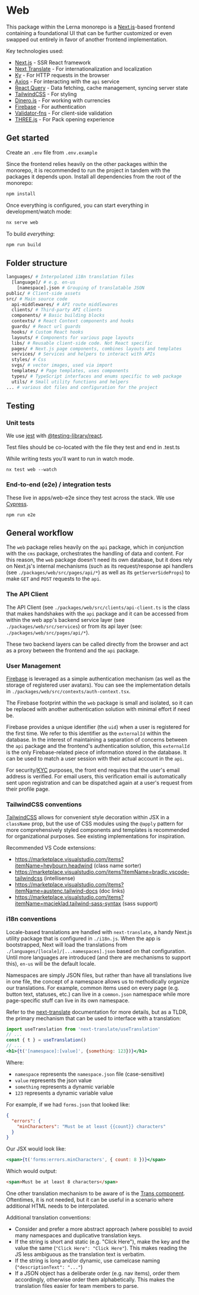 # Web

This package within the Lerna monorepo is a [Next.js](https://nextjs.org/)-based frontend containing a foundational UI that can be further customized or even swapped out entirely in favor of another frontend implementation.

Key technologies used:

- [Next.js](https://nextjs.org/) - SSR React framework
- [Next Translate](https://github.com/vinissimus/next-translate) - For internationalization and localization
- [Ky](https://github.com/sindresorhus/ky) - For HTTP requests in the browser
- [Axios](https://axios-http.com) - For interacting with the `api` service
- [React Query](https://tanstack.com/query/v4/docs/overview) - Data fetching, cache management, syncing server state
- [TailwindCSS](https://tailwindcss.com/) - For styling
- [Dinero.js](https://dinerojs.com/) - For working with currencies
- [Firebase](https://firebase.google.com/) - For authentication
- [Validator-fns](https://www.npmjs.com/package/validator-fns) - For client-side validation
- [THREE.js](https://threejs.org/) - For Pack opening experience

## Get started

Create an `.env` file from `.env.example`

Since the frontend relies heavily on the other packages within the monorepo, it is recommended to run the project in tandem with the packages it depends upon. Install all dependencies from the root of the monorepo:

```bash
npm install
```

Once everything is configured, you can start everything in development/watch mode:

```bash
nx serve web
```

To build _everything_:

```bash
npm run build
```

## Folder structure

```bash
languages/ # Interpolated i18n translation files
  [language]/ # e.g. en-us
    [namespace].json # Grouping of translatable JSON
public/ # Client-side assets
src/ # Main source code
  api-middlewares/ # API route middlewares
  clients/ # Third-party API clients
  components/ # Basic building blocks
  contexts/ # React Context components and hooks
  guards/ # React url guards
  hooks/ # Custom React hooks
  layouts/ # Components for various page layouts
  libs/ # Reusable client-side code. Not React specific
  pages/ # Next.js page components, combines layouts and templates
  services/ # Services and helpers to interact with APIs
  styles/ # Css
  svgs/ # vector images, used via import
  templates/ # Page templates, uses components
  types/ # TypeScript interfaces and enums specific to web package
  utils/ # Small utility functions and helpers
... # various dot files and configuration for the project
```

## Testing

### Unit tests

We use [jest](https://jestjs.io/) with [@testing-library/react](https://testing-library.com/).

Test files should be co-located with the file they test and end in .test.ts

While writing tests you'll want to run in watch mode.

```
nx test web --watch
```

### End-to-end (e2e) / integration tests

These live in apps/web-e2e since they test across the stack. We use [Cypress](https://www.cypress.io/).

```
npm run e2e
```

## General workflow

The `web` package relies heavily on the `api` package, which in conjunction with the `cms` package, orchestrates the handling of data and content. For this reason, the `web` package doesn't need its own database, but it does rely on Next.js's internal mechanisms (such as its request/response api handlers (see `./packages/web/src/pages/api/*`) as well as its `getServerSideProps`) to make `GET` and `POST` requests to the `api`.

### The API Client

The API Client (see `./packages/web/src/clients/api-client.ts` is the class that makes handshakes with the `api` package and it can be accessed from within the web app's backend service layer (see `./packages/web/src/services`) or from its api layer (see: `./packages/web/src/pages/api/*`).

These two backend layers can be called directly from the browser and act as a proxy between the frontend and the `api` package.

### User Management

[Firebase](https://firebase.google.com/) is leveraged as a simple authentication mechanism (as well as the storage of registered user avatars). You can see the implementation details in `./packages/web/src/contexts/auth-context.tsx`.

The Firebase footprint within the `web` package is small and isolated, so it can be replaced with another authentication solution with minimal effort if need be.

Firebase provides a unique identifier (the `uid`) when a user is registered for the first time. We refer to this identifier as the `externalId` within the database. In the interest of maintaining a separation of concerns between the `api` package and the frontend's authentication solution, this `externalId` is the only Firebase-related piece of information stored in the database. It can be used to match a user session with their actual account in the `api`.

For security/[KYC](https://en.wikipedia.org/wiki/Know_your_customer) purposes, the front end requires that the user's email address is verified. For email users, this verification email is automatically sent upon registration and can be dispatched again at a user's request from their profile page.

### TailwindCSS conventions

[TailwindCSS](https://tailwindcss.com/) allows for convenient style decoration within JSX in a `className` prop, but the use of CSS modules using the `@apply` pattern for more comprehensively styled components and templates is recommended for organizational purposes. See existing implementations for inspiration.

Recommended VS Code extensions:

- https://marketplace.visualstudio.com/items?itemName=heybourn.headwind (class name sorter)
- https://marketplace.visualstudio.com/items?itemName=bradlc.vscode-tailwindcss (intellisense)
- https://marketplace.visualstudio.com/items?itemName=austenc.tailwind-docs (doc links)
- https://marketplace.visualstudio.com/items?itemName=macieklad.tailwind-sass-syntax (sass support)

### i18n conventions

Locale-based translations are handled with `next-translate`, a handy Next.js utility package that is configured in `./i18n.js`. When the app is bootstrapped, Next will load the translations from `./languages/[locale]/[...namespaces].json` based on that configuration. Until more languages are introduced (and there are mechanisms to support this), `en-us` will be the default locale.

Namespaces are simply JSON files, but rather than have all translations live in one file, the concept of a namespace allows us to methodically organize our translations. For example, common items used on every page (e.g. button text, statuses, etc.) can live in a `common.json` namespace while more page-specific stuff can live in its own namespace.

Refer to the [next-translate](https://github.com/vinissimus/next-translate) documentation for more details, but as a TLDR, the primary mechanism that can be used to interface with a translation:

```jsx
import useTranslation from 'next-translate/useTranslation'
// ...
const { t } = useTranslation()
// ...
<h1>{t('[namespace]:[value]', {something: 123})}</h1>
```

Where:

- `namespace` represents the `namespace.json` file (case-sensitive)
- `value` represents the json value
- `something` represents a dynamic variable
- `123` represents a dynamic variable value

For example, if we had `forms.json` that looked like:

```json
{
  "errors": {
    "minCharacters": "Must be at least {{count}} characters"
  }
}
```

Our JSX would look like:

```jsx
<span>{t('forms:errors.minCharacters', { count: 8 })}</span>
```

Which would output:

```html
<span>Must be at least 8 characters</span>
```

One other translation mechanism to be aware of is the [Trans component](https://github.com/vinissimus/next-translate#trans-component). Oftentimes, it is not needed, but it can be useful in a scenario where additional HTML needs to be interpolated.

Additional translation conventions:

- Consider and prefer a more abstract approach (where possible) to avoid many namespaces and duplicative translation keys.
- If the string is short and static (e.g. "Click Here"), make the key and the value the same (`"Click Here": "Click Here"`). This makes reading the JS less ambiguous as the translation text is verbatim.
- If the string is long and/or dynamic, use camelcase naming (`"descriptionText": "..."`)
- If a JSON object has a deliberate order (e.g. nav items), order them accordingly, otherwise order them alphabetically. This makes the translation files easier for team members to parse.
